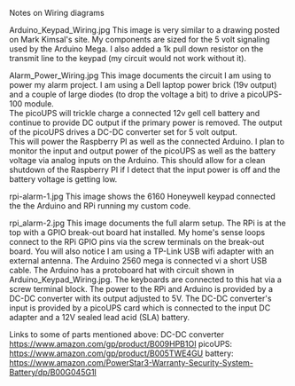 Notes on Wiring diagrams

Arduino_Keypad_Wiring.jpg
This image is very similar to a drawing posted on Mark Kimsal's site.  My components are sized for the
5 volt signaling used by the Arduino Mega.  I also added a 1k pull down resistor on the transmit line
to the keypad (my circuit would not work without it).

Alarm_Power_Wiring.jpg
This image documents the circuit I am using to power my alarm project.  I am using a Dell laptop power
brick (19v output) and a couple of large diodes (to drop the voltage a bit) to drive a picoUPS-100 module.  
The picoUPS will trickle charge a connected 12v gell cell battery and continue to provide DC output if 
the primary power is removed.  The output of the picoUPS drives a DC-DC converter set for 5 volt output.  
This will power the Raspberry PI as well as the connected Arduino.  I plan to monitor the input and output 
power of the picoUPS as well as the battery voltage via analog inputs on the Arduino.  This should allow 
for a clean shutdown of the Raspberry PI if I detect that the input power is off and the battery voltage 
is getting low.

rpi-alarm-1.jpg
This image shows the 6160 Honeywell keypad connected the the Arduino and RPi running my custom code.

rpi_alarm-2.jpg
This image documents the full alarm setup.  The RPi is at the top with a GPIO break-out board hat installed.  My home's sense loops connect to the RPi GPIO pins via the screw terminals on the break-out board.  You will also notice I am using a TP-Link USB wifi adapter with an external antenna.  The Arduino 2560 mega is connected vi a short USB cable.  The Arduino has a protoboard hat with circuit shown in Arduino_Keypad_Wiring.jpg.  The keyboards are connected to this hat via a screw terminal block.  The power to the RPi and Arduino is provided by a DC-DC converter with its output adjusted to 5V.  The DC-DC converter's input is provided by a picoUPS card which is connected to the input DC adapter and a 12V sealed lead acid (SLA) battery. 

Links to some of parts mentioned above:
  DC-DC converter https://www.amazon.com/gp/product/B009HPB1OI
  picoUPS: https://www.amazon.com/gp/product/B005TWE4GU
  battery: https://www.amazon.com/PowerStar3-Warranty-Security-System-Battery/dp/B00G045G1I
